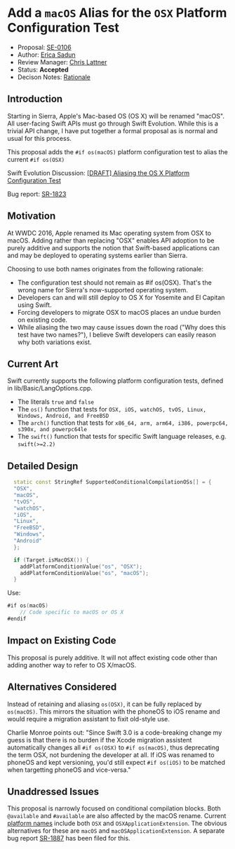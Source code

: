# Add a `macOS` Alias for the `OSX` Platform Configuration Test

* Proposal: [SE-0106](0106-rename-osx-to-macos.md)
* Author: [Erica Sadun](http://github.com/erica)
* Review Manager: [Chris Lattner](http://github.com/lattner)
* Status: **Accepted**
* Decison Notes: [Rationale](https://lists.swift.org/pipermail/swift-evolution-announce/2016-June/000193.html)

## Introduction

Starting in Sierra, Apple's Mac-based OS (OS X) will be renamed "macOS". All user-facing Swift APIs must go through Swift Evolution. While this is a trivial API change, I have put together a formal proposal as is normal and usual for this process. 

This proposal adds the `#if os(macOS)` platform configuration test to alias the current `#if os(OSX)`

Swift Evolution Discussion: [\[DRAFT\] Aliasing the OS X Platform Configuration	Test](https://lists.swift.org/pipermail/swift-evolution/Week-of-Mon-20160613/021239.html)

Bug report: [SR-1823](https://bugs.swift.org/browse/SR-1823)

## Motivation

At WWDC 2016, Apple renamed its Mac operating system from OSX to macOS. Adding rather than replacing "OSX" enables API adoption to be purely additive and supports the notion that Swift-based applications can and may be deployed to operating systems earlier than Sierra.

Choosing to use both names originates from the following rationale:

* The configuration test should not remain as #if os(OSX). That's the wrong name for Sierra's now-supported operating system. 
* Developers can and will still deploy to OS X for Yosemite and El Capitan using Swift.
* Forcing developers to migrate OSX to macOS places an undue burden on existing code.
* While aliasing the two may cause issues down the road ("Why does this test have two names?"), I believe Swift developers can easily reason why both variations exist.

## Current Art
Swift currently supports the following platform configuration tests, defined in lib/Basic/LangOptions.cpp.

* The literals `true` and `false`
* The `os()` function that tests for `OSX, iOS, watchOS, tvOS, Linux, Windows, Android, and FreeBSD`
* The `arch()` function that tests for `x86_64, arm, arm64, i386, powerpc64, s390x, and powerpc64le`
* The `swift()` function that tests for specific Swift language releases, e.g. `swift(>=2.2)`


## Detailed Design

```c++
  static const StringRef SupportedConditionalCompilationOSs[] = {
  "OSX",
  "macOS",
  "tvOS",
  "watchOS",
  "iOS",
  "Linux",
  "FreeBSD",
  "Windows",
  "Android"
  };

  if (Target.isMacOSX()) {
    addPlatformConditionValue("os", "OSX");
    addPlatformConditionValue("os", "macOS");
  }
```

Use:

```swift
#if os(macOS) 
    // Code specific to macOS or OS X
#endif
```

## Impact on Existing Code

This proposal is purely additive. It will not affect existing code other than adding another way to refer to OS X/macOS. 

## Alternatives Considered

Instead of retaining and aliasing `os(OSX)`, it can be fully replaced by `os(macOS)`. This mirrors the situation with the phoneOS to iOS rename and would require a migration assistant to fixit old-style use. 

Charlie Monroe points out: "Since Swift 3.0 is a code-breaking change my guess is that there is no burden if the Xcode migration assistent automatically changes all `#if os(OSX)` to `#if os(macOS)`, thus deprecating the term OSX, not burdening the developer at all. If iOS was renamed to phoneOS and kept versioning, you'd still expect `#if os(iOS)` to be matched when targetting phoneOS and vice-versa."

## Unaddressed Issues

This proposal is narrowly focused on conditional compilation blocks. Both `@available` and `#available` are also affected by the macOS rename. Current [platform names](https://github.com/apple/swift/blob/master/include/swift/AST/PlatformKinds.def) include both `OSX` and `OSXApplicationExtension`. The obvious alternatives for these are `macOS` and `macOSApplicationExtension`. A separate bug report [SR-1887](https://bugs.swift.org/browse/SR-1887) has been filed for this.

